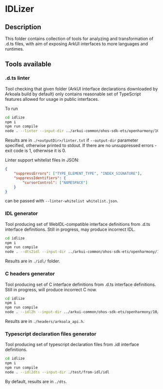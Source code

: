 # IDLizer

## Description

This folder contains collection of tools for analyzing and transformation of
.d.ts files, with aim of exposing ArkUI interfaces to more languages and runtimes.

## Tools available

### .d.ts linter

 Tool checking that given folder (ArkUI interface declarations downloaded by Arkoala build by default) only contains reasonable set of TypeScript features allowed for usage in public interfaces.

To run

```bash
cd idlize
npm i
npm run compile
node . --linter --input-dir ../arkui-common/ohos-sdk-ets/openharmony/10/ets/component
```

Results are in `./<outputDir>/linter.txt` if  `--output-dir` parameter specified, otherwise printed to stdout.
If there are no unsuppressed errors - exit code is 1, otherwise it is 0.

Linter support whitelist files in JSON:
```json
{
    "suppressErrors": ["TYPE_ELEMENT_TYPE", "INDEX_SIGNATURE"],
    "suppressIdentifiers": {
        "cursorControl": ["NAMESPACE"]
    }
}
```
can be passed with `--linter-whitelist whitelist.json`.

### IDL generator

 Tool producing set of WebIDL-compatible interface definitions from .d.ts interface definitions.
 Still in progress, may produce incorrect IDL.

```bash
cd idlize
npm i
npm run compile
node . --dts2idl --input-dir ../arkui-common/ohos-sdk-ets/openharmony/10/ets/component
```

Results are in `./idl/` folder.

### C headers generator

 Tool producing set of C interface definitions from .d.ts interface definitions.
 Still in progress, will produce incorrect C now.

```bash
cd idlize
npm i
npm run compile
node . --idl2h --input-dir ../arkui-common/ohos-sdk-ets/openharmony/10/ets/component
```
Results are in `./headers/arkoala_api.h`.

### Typescript declaration files generator

Tool producing set of typescript declaration files from .idl interface definitions.

```bash
cd idlize
npm i
npm run compile
node . --idl2dts --input-dir ./test/from-idl/idl
```
By default, results are in `./dts`.
